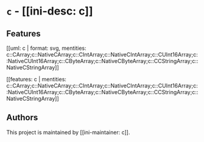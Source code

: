 # `c` - [[ini-desc: c]]

## Features

[[uml: c | format: svg, mentities: c::CArray;c::NativeCArray;c::CIntArray;c::NativeCIntArray;c::CUInt16Array;c::NativeCUInt16Array;c::CByteArray;c::NativeCByteArray;c::CCStringArray;c::NativeCStringArray]]

[[features: c | mentities: c::CArray;c::NativeCArray;c::CIntArray;c::NativeCIntArray;c::CUInt16Array;c::NativeCUInt16Array;c::CByteArray;c::NativeCByteArray;c::CCStringArray;c::NativeCStringArray]]

## Authors

This project is maintained by [[ini-maintainer: c]].
